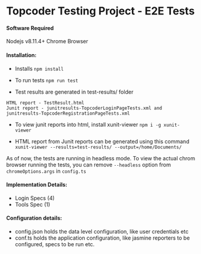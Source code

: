 # Topcoder Testing Project - E2E Tests

#### Software Required

Nodejs v8.11.4+
Chrome Browser

#### Installation:

- Installs
  `npm install`

- To run tests
  `npm run test`
- Test results are generated in test-results/ folder

```
HTML report - TestResult.html
Junit report - junitresults-TopcoderLoginPageTests.xml and junitresults-TopcoderRegistrationPageTests.xml
```

- To view junit reports into html, install xunit-viewer
  `npm i -g xunit-viewer`

- HTML report from Junit reports can be generated using this command
  `xunit-viewer --results=test-results/ --output=/home/Documents/`

As of now, the tests are running in headless mode. To view the actual chrom browser running the tests, you can remove `--headless` option from `chromeOptions.args` in `config.ts`

#### Implementation Details:

- Login Specs (4)
- Tools Spec (1)

#### Configuration details:

- config.json holds the data level configuration, like user credentials etc
- conf.ts holds the application configuration, like jasmine reporters to be configured, specs to be run etc.
